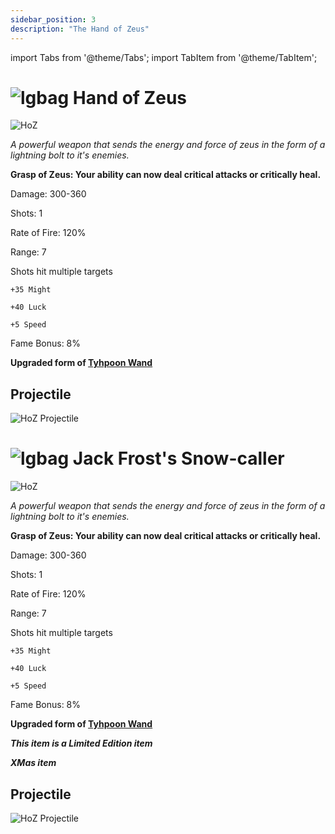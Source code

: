 ```yaml
---
sidebar_position: 3
description: "The Hand of Zeus"
---
```


import Tabs from '@theme/Tabs';
import TabItem from '@theme/TabItem';

<Tabs>
  <TabItem value="Hand of Zeus" label="Hand of Zeus" default>

# ![lgbag](https://cdn.discordapp.com/attachments/1026159786313650256/1045193424116133948/Legendary_Bag.png) Hand of Zeus

![HoZ](https://cdn.discordapp.com/attachments/1187552567295758487/1188030155453640755/Hand_of_Zeus.png?ex=65990a4d&is=6586954d&hm=7cf3767f53f3d9d450e6d77562eefd0d40b5517920995c8b8f23ac68e1ade2d5&)

<i>A powerful weapon that sends the energy and force of zeus in the form of a lightning bolt to it's enemies.</i>

**Grasp of Zeus: Your ability can now deal critical attacks or critically heal.**

Damage: 300-360

Shots: 1

Rate of Fire: 120%

Range: 7

Shots hit multiple targets

    +35 Might 
    
    +40 Luck
    
    +5 Speed

Fame Bonus: 8%

**Upgraded form of [Tyhpoon Wand](https://wiki.valorserver.com/docs/items/weapons/wands/ut/typhoon_wand)**

## Projectile

![HoZ Projectile](https://cdn.discordapp.com/attachments/1160376179996496013/1188031227622592512/normal_ar_blade.gif?ex=65990b4d&is=6586964d&hm=48b15b7b702032a3b5734bc3831d258d1e5c36cc27e2bb5119bb482cb1c75478&)

 </TabItem>
  <TabItem value="Jack Frost's Snow-caller" label="Jack Frost's Snow-caller">

# ![lgbag](https://cdn.discordapp.com/attachments/1026159786313650256/1045193424116133948/Legendary_Bag.png) Jack Frost's Snow-caller

![HoZ](https://cdn.discordapp.com/attachments/1187552567295758487/1188035000961081374/Jack_Frosts_Snow-caller.png?ex=65990ed0&is=658699d0&hm=22a9136e07723a6b9aca83ebc4f4c7950c81bbe62aad3532ea3d4fdf9102f254&)

<i>A powerful weapon that sends the energy and force of zeus in the form of a lightning bolt to it's enemies.</i>

**Grasp of Zeus: Your ability can now deal critical attacks or critically heal.**

Damage: 300-360

Shots: 1

Rate of Fire: 120%

Range: 7

Shots hit multiple targets

    +35 Might 
    
    +40 Luck
    
    +5 Speed

Fame Bonus: 8%

**Upgraded form of [Tyhpoon Wand](https://wiki.valorserver.com/docs/items/weapons/wands/ut/typhoon_wand)**

***This item is a Limited Edition item***

***XMas item***

## Projectile

![HoZ Projectile](https://cdn.discordapp.com/attachments/1160376179996496013/1188034004549644288/normal_ar_blade.gif?ex=65990de3&is=658698e3&hm=b5d5ec71c7f5159d518963a279319069b7580b6f6592df17d9ece815d16ebb52&)
